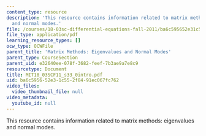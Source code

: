 ```yaml
---
content_type: resource
description: 'This resource contains information related to matrix methods: eigenvalues
  and normal modes.'
file: /courses/18-03sc-differential-equations-fall-2011/ba6c595652e31c552f8491ec067fc762_MIT18_03SCF11_s33_0intro.pdf
file_type: application/pdf
learning_resource_types: []
ocw_type: OCWFile
parent_title: 'Matrix Methods: Eigenvalues and Normal Modes'
parent_type: CourseSection
parent_uid: e32640ee-078f-3682-feef-7b3ae9a7e8c9
resourcetype: Document
title: MIT18_03SCF11_s33_0intro.pdf
uid: ba6c5956-52e3-1c55-2f84-91ec067fc762
video_files:
  video_thumbnail_file: null
video_metadata:
  youtube_id: null
---
```

This resource contains information related to matrix methods: eigenvalues and normal modes.